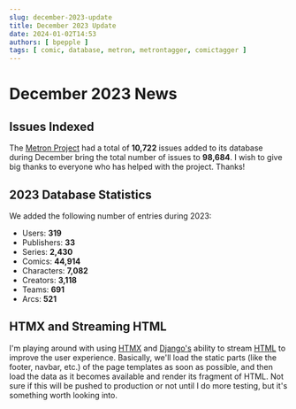 ```yaml
---
slug: december-2023-update
title: December 2023 Update
date: 2024-01-02T14:53
authors: [ bpepple ]
tags: [ comic, database, metron, metrontagger, comictagger ]
---
```


# December 2023 News

## Issues Indexed

The [Metron Project](https://metron.cloud/) had a total of **10,722** issues added to its database during December bring
the total number of issues to **98,684**. I wish to give big thanks to everyone who has helped with the project. Thanks!

## 2023 Database Statistics

We added the following number of entries during 2023:

* Users: **319**
* Publishers: **33**
* Series: **2,430**
* Comics: **44,914**
* Characters: **7,082**
* Creators: **3,118**
* Teams: **691**
* Arcs: **521**

## HTMX and Streaming HTML

I'm playing around with using [HTMX](https://htmx.org/) and [Django's](https://www.djangoproject.com/) ability to stream
[HTML](https://en.wikipedia.org/wiki/HTML) to improve the user experience. Basically, we'll load the static parts (like
the footer, navbar, etc.) of the page templates as soon as possible, and then load the data as it becomes available and
render its fragment of HTML. Not sure if this will be pushed to production or not until I do more testing, but it's
something worth looking into.